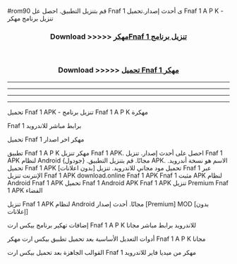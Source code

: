 #rom90 قم بتنزيل التطبيق. احصل عل Fnaf 1  ى أحدث إصدار.تحميل Fnaf 1  A P K - تنزيل برنامج مهكر



<div align="center">
<h3>Download >>>>> <a href="https://ar-sites.web.app/?ar= Fnaf 1 ">مهكرFnaf 1  تنزيل برنامج</a></h3><br>

<h3>Download >>>>> <a href="https://ar-sites.web.app/?ar= Fnaf 1 ">تحميل Fnaf 1  مهكر</a></h3>
</div>


----------------------------------------------------------

----------------------------------------------------------

----------------------------------------------------------

----------------------------------------------------------


تحميل Fnaf 1  APK - تنزيل برنامج Fnaf 1  A P K مهكرة

Fnaf 1  برابط مباشر للاندرويد

تحميل Fnaf 1  مهكر اخر اصدار

تطبيق Fnaf 1  A P K مهكر
تنزيل Fnaf 1  APK. احصل على أحدث إصدار.
تنزيل Fnaf 1  APK لنظام Android مجانًا.
قم بتنزيل التطبيق. {جودول} APK. الاسم هو نسخة أندرويد.
تحميل Fnaf 1  APK [بدون اعلانات]
تحميل مود مجاني للاندرويد.
تنزيل Fnaf 1  عبر الإنترنت
تنزيل Fnaf 1  APK
download.online Fnaf 1  APK
Fnaf 1  مثبت APK لنظام Android
Fnaf 1  APK
تحميل Fnaf 1  Android APK
Fnaf 1  APK تنزيل Premium
Fnaf 1  APK الفضاء

تنزيل Fnaf 1  APK لنظام Android مجانًا. أحدث إصدار [Premium] MOD [بدون إعلانات]

إضافات تهكير برنامج بيكس ارت Fnaf 1  A P K للاندرويد برابط مباشر مجانا

أدوات التعديل الأساسية بعد تحميل تطبيق بيكس ارت مهكر Fnaf 1  A P K مجانا

القوالب الجاهزة بعد تحميل بيكس ارت Fnaf 1  مهكر من ميديا فاير للاندرويد



